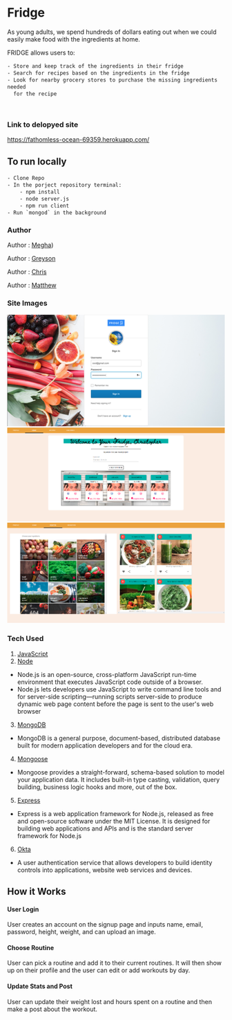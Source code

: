 # Fridge
As young adults, we spend hundreds of dollars eating out when we could 
easily make food with the ingredients at home.

FRIDGE allows users to:

    - Store and keep track of the ingredients in their fridge 
    - Search for recipes based on the ingredients in the fridge 
    - Look for nearby grocery stores to purchase the missing ingredients needed 
      for the recipe

<br>

### Link to delopyed site

https://fathomless-ocean-69359.herokuapp.com/

## To run locally 

    - Clone Repo
    - In the porject repository terminal: 
        - npm install
        - node server.js 
        - npm run client 
    - Run `mongod` in the background

### Author

Author : [Megha](https://github.com/meghabprasad))

Author : [Greyson](https://github.com/greysongy)

Author : [Chris](https://github.com/BAANG)

Author : [Matthew](https://github.com/matthewryanhagarty)

### Site Images

<img src="./client/src/images/Login.png">

<img src="./client/src/images/HomePage.png">

<img src="./client/src/images/RecipePage.png">

<br>


### Tech Used

1. [JavaScript](https://www.javascript.com/)
2. [Node](https://nodejs.org/en/)

- Node.js is an open-source, cross-platform JavaScript run-time environment that executes JavaScript code outside of a browser. 
- Node.js lets developers use JavaScript to write command line tools and for server-side scripting—running scripts server-side to produce dynamic web page content before the page is sent to the user's web browser

3. [MongoDB](https://www.mongodb.com/)

- MongoDB is a general purpose, document-based, distributed database built for modern application developers and for the cloud era. 

4. [Mongoose](https://mongoosejs.com)

- Mongoose provides a straight-forward, schema-based solution to model your application data. It includes built-in type casting, validation, query building, business logic hooks and more, out of the box.

5. [Express](https://expressjs.com/)

- Express is a web application framework for Node.js, released as free and open-source software under the MIT License. It is designed for building web applications and APIs and is the standard server framework for Node.js


6. [Okta](https://www.okta.com/)

- A user authentication service that allows developers to build identity controls into applications, website web services and  devices.

## How it Works

#### User Login

User creates an account on the signup page and inputs name, email, password, height, weight, and can upload an image. 

#### Choose Routine

User can pick a routine and add it to their current routines.  It will then show up on their profile and the user can edit or add workouts by day.

#### Update Stats and Post

User can update their weight lost and hours spent on a routine and then make a post about the workout.